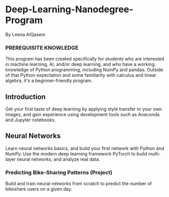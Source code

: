 # Deep-Learning-Nanodegree-Program
By Leena AlQasem


### PREREQUISITE KNOWLEDGE
This program has been created specifically for students who are interested in machine learning, AI, and/or deep learning, and who have a working knowledge of Python programming, including NumPy and pandas. Outside of that Python expectation and some familiarity with calculus and linear algebra, it's a beginner-friendly program.

## Introduction
Get your first taste of deep learning by applying style transfer to your own images, and gain experience using development tools such as Anaconda and Jupyter notebooks.

## Neural Networks
Learn neural networks basics, and build your first network with Python and NumPy. Use the modern deep learning framework PyTorch to build multi-layer neural networks, and analyze real data.

### Predicting Bike-Sharing Patterns (Project)
Build and train neural networks from scratch to predict the number of bikeshare users on a given day.

